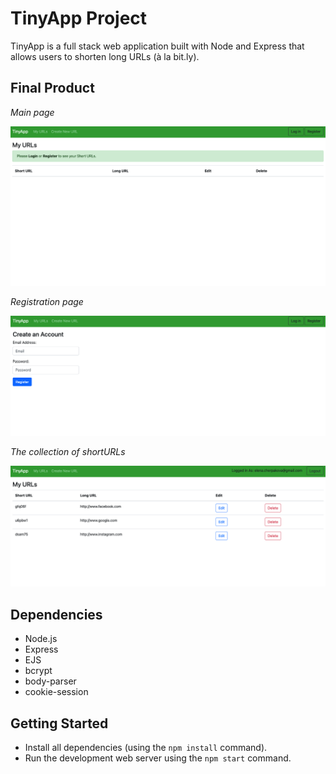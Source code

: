 # TinyApp Project

TinyApp is a full stack web application built with Node and Express that allows users to shorten long URLs (à la bit.ly).

## Final Product

*Main page*

!["Main page without an active user"](https://github.com/ElenaCherpakova/tinyapp/blob/2d1727c91d898d11c0b2a7f0b0f9f1a6471b44ba/docs/page01.png)

*Registration page*

!["Registration page"](https://github.com/ElenaCherpakova/tinyapp/blob/adc6610950265046b4d70c93b07a0e220baa3efc/docs/page02.png)

*The collection of shortURLs*

!["The collection of shortURLs"](https://github.com/ElenaCherpakova/tinyapp/blob/adc6610950265046b4d70c93b07a0e220baa3efc/docs/page03.png)

## Dependencies

- Node.js
- Express
- EJS
- bcrypt
- body-parser
- cookie-session

## Getting Started

- Install all dependencies (using the `npm install` command).
- Run the development web server using the `npm start` command.
